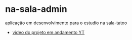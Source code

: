 # na-sala-admin
aplicação em desenvolvimento para o estudio na sala-tatoo

- [video do projeto em andamento YT](https://www.youtube.com/watch?v=ms9mcSNoyoE)
